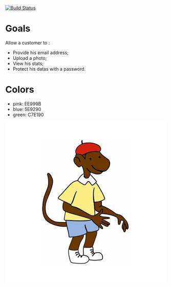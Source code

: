 [![Build Status](https://travis-ci.org/babar-dev/zephir.svg?branch=rendering)](https://travis-ci.org/babar-dev/zephir)

# Goals
Allow a customer to :
- Provide his email address;
- Upload a photo;
- View his stats;
- Protect his datas with a password.

# Colors
- pink: EE999B
- blue: 5E9290
- green: C7E190

![Zephir](https://github.com/babar-dev/zephir/blob/master/public/modules/core/img/zephir.jpg)
